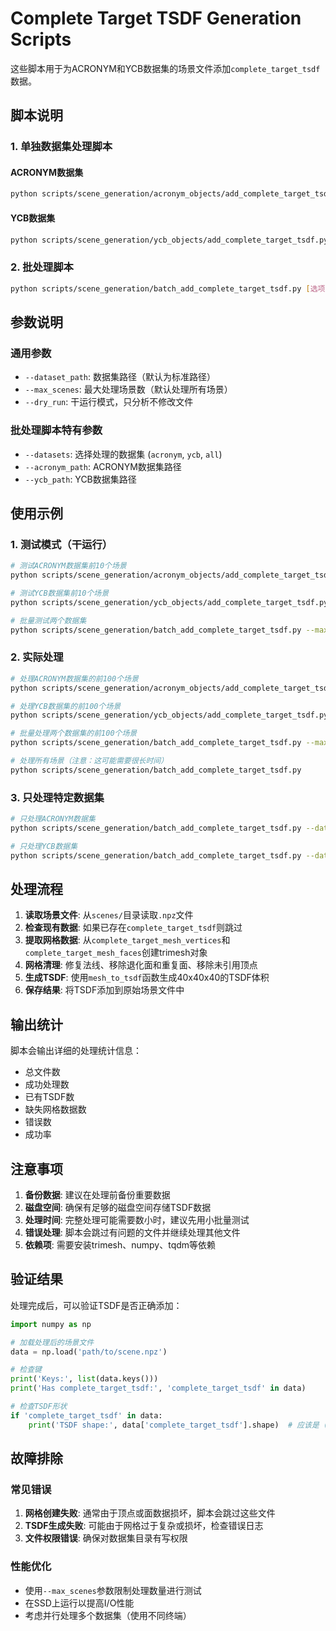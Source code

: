 # Complete Target TSDF Generation Scripts

这些脚本用于为ACRONYM和YCB数据集的场景文件添加`complete_target_tsdf`数据。

## 脚本说明

### 1. 单独数据集处理脚本

#### ACRONYM数据集
```bash
python scripts/scene_generation/acronym_objects/add_complete_target_tsdf.py [选项]
```

#### YCB数据集
```bash
python scripts/scene_generation/ycb_objects/add_complete_target_tsdf.py [选项]
```

### 2. 批处理脚本
```bash
python scripts/scene_generation/batch_add_complete_target_tsdf.py [选项]
```

## 参数说明

### 通用参数
- `--dataset_path`: 数据集路径（默认为标准路径）
- `--max_scenes`: 最大处理场景数（默认处理所有场景）
- `--dry_run`: 干运行模式，只分析不修改文件

### 批处理脚本特有参数
- `--datasets`: 选择处理的数据集 (`acronym`, `ycb`, `all`)
- `--acronym_path`: ACRONYM数据集路径
- `--ycb_path`: YCB数据集路径

## 使用示例

### 1. 测试模式（干运行）
```bash
# 测试ACRONYM数据集前10个场景
python scripts/scene_generation/acronym_objects/add_complete_target_tsdf.py --max_scenes 10 --dry_run

# 测试YCB数据集前10个场景
python scripts/scene_generation/ycb_objects/add_complete_target_tsdf.py --max_scenes 10 --dry_run

# 批量测试两个数据集
python scripts/scene_generation/batch_add_complete_target_tsdf.py --max_scenes 10 --dry_run
```

### 2. 实际处理
```bash
# 处理ACRONYM数据集的前100个场景
python scripts/scene_generation/acronym_objects/add_complete_target_tsdf.py --max_scenes 100

# 处理YCB数据集的前100个场景
python scripts/scene_generation/ycb_objects/add_complete_target_tsdf.py --max_scenes 100

# 批量处理两个数据集的前100个场景
python scripts/scene_generation/batch_add_complete_target_tsdf.py --max_scenes 100

# 处理所有场景（注意：这可能需要很长时间）
python scripts/scene_generation/batch_add_complete_target_tsdf.py
```

### 3. 只处理特定数据集
```bash
# 只处理ACRONYM数据集
python scripts/scene_generation/batch_add_complete_target_tsdf.py --datasets acronym

# 只处理YCB数据集
python scripts/scene_generation/batch_add_complete_target_tsdf.py --datasets ycb
```

## 处理流程

1. **读取场景文件**: 从`scenes/`目录读取`.npz`文件
2. **检查现有数据**: 如果已存在`complete_target_tsdf`则跳过
3. **提取网格数据**: 从`complete_target_mesh_vertices`和`complete_target_mesh_faces`创建trimesh对象
4. **网格清理**: 修复法线、移除退化面和重复面、移除未引用顶点
5. **生成TSDF**: 使用`mesh_to_tsdf`函数生成40x40x40的TSDF体积
6. **保存结果**: 将TSDF添加到原始场景文件中

## 输出统计

脚本会输出详细的处理统计信息：
- 总文件数
- 成功处理数
- 已有TSDF数
- 缺失网格数据数
- 错误数
- 成功率

## 注意事项

1. **备份数据**: 建议在处理前备份重要数据
2. **磁盘空间**: 确保有足够的磁盘空间存储TSDF数据
3. **处理时间**: 完整处理可能需要数小时，建议先用小批量测试
4. **错误处理**: 脚本会跳过有问题的文件并继续处理其他文件
5. **依赖项**: 需要安装trimesh、numpy、tqdm等依赖

## 验证结果

处理完成后，可以验证TSDF是否正确添加：

```python
import numpy as np

# 加载处理后的场景文件
data = np.load('path/to/scene.npz')

# 检查键
print('Keys:', list(data.keys()))
print('Has complete_target_tsdf:', 'complete_target_tsdf' in data)

# 检查TSDF形状
if 'complete_target_tsdf' in data:
    print('TSDF shape:', data['complete_target_tsdf'].shape)  # 应该是 (40, 40, 40)
```

## 故障排除

### 常见错误
1. **网格创建失败**: 通常由于顶点或面数据损坏，脚本会跳过这些文件
2. **TSDF生成失败**: 可能由于网格过于复杂或损坏，检查错误日志
3. **文件权限错误**: 确保对数据集目录有写权限

### 性能优化
- 使用`--max_scenes`参数限制处理数量进行测试
- 在SSD上运行以提高I/O性能
- 考虑并行处理多个数据集（使用不同终端） 